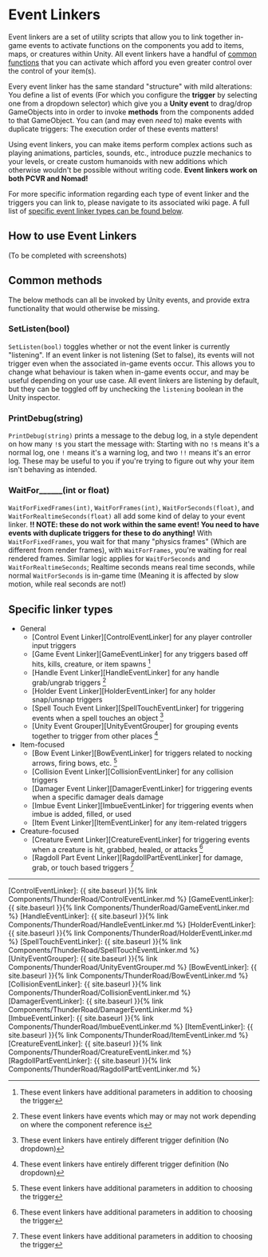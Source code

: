 
# Event Linkers
Event linkers are a set of utility scripts that allow you to link together in-game events to activate functions on the components you add to items, maps, or creatures within Unity. All event linkers have a handful of [common functions](#common-methods) that you can activate which afford you even greater control over the control of your item(s).

Every event linker has the same standard "structure" with mild alterations: You define a list of events (For which you configure the **trigger** by selecting one from a dropdown selector) which give you a **Unity event** to drag/drop GameObjects into in order to invoke **methods** from the components added to that GameObject. You can (and may even *need* to) make events with duplicate triggers: The execution order of these events matters!

Using event linkers, you can make items perform complex actions such as playing animations, particles, sounds, etc., introduce puzzle mechanics to your levels, or create custom humanoids with new additions which otherwise wouldn't be possible without writing code. **Event linkers work on both PCVR and Nomad!**

For more specific information regarding each type of event linker and the triggers you can link to, please navigate to its associated wiki page. A full list of [specific event linker types can be found below](#specific-linker-types).

## How to use Event Linkers
(To be completed with screenshots)

## Common methods
The below methods can all be invoked by Unity events, and provide extra functionality that would otherwise be missing.
### SetListen(bool)
`SetListen(bool)` toggles whether or not the event linker is currently "listening". If an event linker is not listening (Set to false), its events will not trigger even when the associated in-game events occur. This allows you to change what behaviour is taken when in-game events occur, and may be useful depending on your use case. All event linkers are listening by default, but they can be toggled off by unchecking the `listening` boolean in the Unity inspector.
### PrintDebug(string)
`PrintDebug(string)` prints a message to the debug log, in a style dependent on how many `!`s you start the message with: Starting with no `!`s means it's a normal log, one `!` means it's a warning log, and two `!!` means it's an error log. These may be useful to you if you're trying to figure out why your item isn't behaving as intended.
### WaitFor\_\_\_\_\_\_(int or float)
`WaitForFixedFrames(int)`, `WaitForFrames(int)`, `WaitForSeconds(float)`, and `WaitForRealtimeSeconds(float)` all add some kind of delay to your event linker. **!! NOTE: these do not work within the same event! You need to have events with duplicate triggers for these to do anything!** With `WaitForFixedFrames`, you wait for that many "physics frames" (Which are different from render frames), with `WaitForFrames`, you're waiting for real rendered frames. Similar logic applies for `WaitForSeconds` and `WaitForRealtimeSeconds`; Realtime seconds means real time seconds, while normal `WaitForSeconds` is in-game time (Meaning it is affected by slow motion, while real seconds are not!)

## Specific linker types
- General
  - [Control Event Linker][ControlEventLinker] for any player controller input triggers
  - [Game Event Linker][GameEventLinker] for any triggers based off hits, kills, creature, or item spawns [^extras]
  - [Handle Event Linker][HandleEventLinker] for any handle grab/ungrab triggers [^varies]
  - [Holder Event Linker][HolderEventLinker] for any holder snap/unsnap triggers
  - [Spell Touch Event Linker][SpellTouchEventLinker] for triggering events when a spell touches an object [^unique]
  - [Unity Event Grouper][UnityEventGrouper] for grouping events together to trigger from other places [^unique]
- Item-focused
  - [Bow Event Linker][BowEventLinker] for triggers related to nocking arrows, firing bows, etc. [^extras]
  - [Collision Event Linker][CollisionEventLinker] for any collision triggers
  - [Damager Event Linker][DamagerEventLinker] for triggering events when a specific damager deals damage
  - [Imbue Event Linker][ImbueEventLinker] for triggering events when imbue is added, filled, or used
  - [Item Event Linker][ItemEventLinker] for any item-related triggers
- Creature-focused
  - [Creature Event Linker][CreatureEventLinker] for triggering events when a creature is hit, grabbed, healed, or attacks [^extras] 
  - [Ragdoll Part Event Linker][RagdollPartEventLinker] for damage, grab, or touch based triggers [^extras] 



----

[^extras]: These event linkers have additional parameters in addition to choosing the trigger
[^varies]: These event linkers have events which may or may not work depending on where the component reference is
[^unique]: These event linkers have entirely different trigger definition (No dropdown)





[ControlEventLinker]:     {{ site.baseurl }}{% link Components/ThunderRoad/ControlEventLinker.md %}
[GameEventLinker]:        {{ site.baseurl }}{% link Components/ThunderRoad/GameEventLinker.md %}
[HandleEventLinker]:      {{ site.baseurl }}{% link Components/ThunderRoad/HandleEventLinker.md %}
[HolderEventLinker]:      {{ site.baseurl }}{% link Components/ThunderRoad/HolderEventLinker.md %}
[SpellTouchEventLinker]:  {{ site.baseurl }}{% link Components/ThunderRoad/SpellTouchEventLinker.md %}
[UnityEventGrouper]:      {{ site.baseurl }}{% link Components/ThunderRoad/UnityEventGrouper.md %}
[BowEventLinker]:         {{ site.baseurl }}{% link Components/ThunderRoad/BowEventLinker.md %}
[CollisionEventLinker]:   {{ site.baseurl }}{% link Components/ThunderRoad/CollisionEventLinker.md %}
[DamagerEventLinker]:     {{ site.baseurl }}{% link Components/ThunderRoad/DamagerEventLinker.md %}
[ImbueEventLinker]:       {{ site.baseurl }}{% link Components/ThunderRoad/ImbueEventLinker.md %}
[ItemEventLinker]:        {{ site.baseurl }}{% link Components/ThunderRoad/ItemEventLinker.md %}
[CreatureEventLinker]:    {{ site.baseurl }}{% link Components/ThunderRoad/CreatureEventLinker.md %}
[RagdollPartEventLinker]: {{ site.baseurl }}{% link Components/ThunderRoad/RagdollPartEventLinker.md %}


